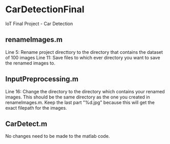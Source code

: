 # CarDetectionFinal
IoT Final Project - Car Detection

## renameImages.m
Line 5: Rename project directtory to the directory that contains the dataset of 100 images
Line 11: Save files to which ever directory you want to save the renamed images to.

## InputPreprocessing.m
Line 16: Change the directory to the directory which contains your renamed images.  This should be the same directory as the one you created in renameImages.m.  Keep the last part "%d.jpg" because this will get the exact filepath for the images.

## CarDetect.m
No changes need to be made to the matlab code.
